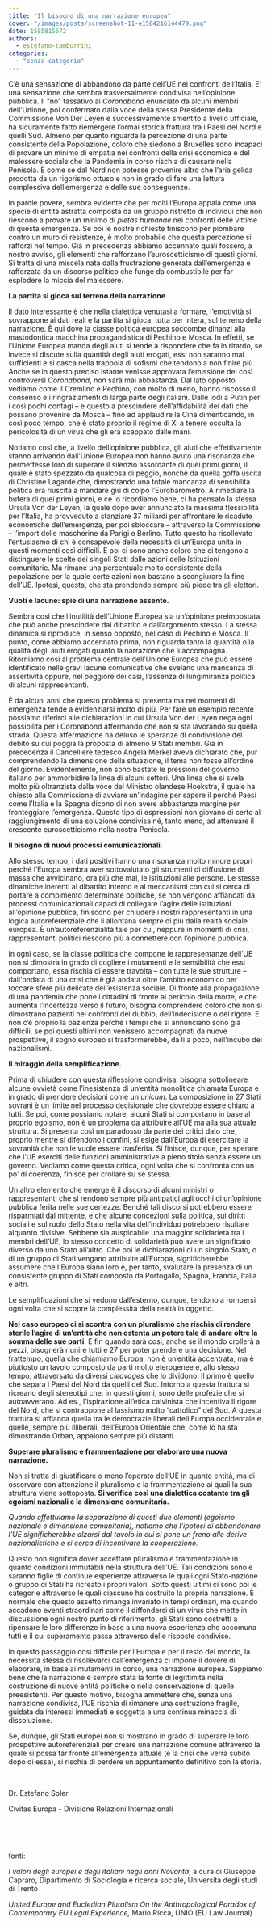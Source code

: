 ```yaml
---
title: "Il bisogno di una narrazione europea"
cover: "/images/posts/screenshot-11-e1584216144479.png"
date: 1585815572
authors:
  - estefano-tamburrini
categories: 
  - "senza-categoria"
---
```


C’è una sensazione di abbandono da parte dell’UE nei confronti dell’Italia. E’ una sensazione che sembra trasversalmente condivisa nell’opinione pubblica. Il “no” tassativo ai _Coronabond_ enunciato da alcuni membri dell’Unione, poi confermato dalla voce della stessa Presidente della Commissione Von Der Leyen e successivamente smentito a livello ufficiale, ha sicuramente fatto riemergere l’ormai storica frattura tra i Paesi del Nord e quelli Sud. Almeno per quanto riguarda la percezione di una parte consistente della Popolazione, coloro che siedono a Bruxelles sono incapaci di provare un minimo di empatia nei confronti della crisi economica e del malessere sociale che la Pandemia in corso rischia di causare nella Penisola. È come se dal Nord non potesse provenire altro che l’aria gelida prodotta da un rigorismo ottuso e non in grado di fare una lettura complessiva dell’emergenza e delle sue conseguenze.

In parole povere, sembra evidente che per molti l’Europa appaia come una specie di entità astratta composta da un gruppo ristretto di individui che non riescono a provare un minimo di _pietas humanae_ nei confronti delle vittime di questa emergenza. Se poi le nostre richieste finiscono per piombare contro un muro di resistenze, è molto probabile che questa percezione si rafforzi nel tempo. Già in precedenza abbiamo accennato quali fossero, a nostro avviso, gli elementi che rafforzano l’euroscetticismo di questi giorni. Si tratta di una miscela nata dalla frustrazione generata dall’emergenza e rafforzata da un discorso politico che funge da combustibile per far esplodere la miccia del malessere.

**La partita si gioca sul terreno della narrazione**

Il dato interessante è che nella dialettica venutasi a formare, l’emotività si sovrappone ai dati reali e la partita si gioca, tutta per intera, sul terreno della narrazione. È qui dove la classe politica europea soccombe dinanzi alla mastodontica macchina propagandistica di Pechino e Mosca. In effetti, se l’Unione Europea manda degli aiuti si tende a rispondere che fa in ritardo, se invece si discute sulla quantità degli aiuti erogati, essi non saranno mai sufficienti e si casca nella trappola di sofismi che tendono a non finire più. Anche se in questo preciso istante venisse approvata l’emissione dei così controversi _Coronabond_, non sarà mai abbastanza. Dal lato opposto vediamo come il Cremlino e Pechino, con molto di meno, hanno riscosso il consenso e i ringraziamenti di larga parte degli italiani. Dalle lodi a Putin per i così pochi contagi – e questo a prescindere dell’affidabilità dei dati che possano provenire da Mosca – fino ad applaudire la Cina dimenticando, in così poco tempo, che è stato proprio il regime di Xi a tenere occulta la pericolosità di un virus che gli era scappato dalle mani.

Notiamo così che, a livello dell’opinione pubblica, gli aiuti che effettivamente stanno arrivando dall’Unione Europea non hanno avuto una risonanza che permettesse loro di superare il silenzio assordante di quei primi giorni, il quale è stato spezzato da qualcosa di peggio, nonché da quella goffa uscita di Christine Lagarde che, dimostrando una totale mancanza di sensibilità politica era riuscita a mandare giù di colpo l’Eurobarometro. A rimediare la bufera di quei primi giorni, e ce lo ricordiamo bene, ci ha pensato la stessa Ursula Von der Leyen, la quale dopo aver annunciato la massima flessibilità per l’Italia, ha provveduto a stanziare 37 miliardi per affrontare le ricadute economiche dell’emergenza, per poi sbloccare – attraverso la Commissione – l’import delle mascherine da Parigi e Berlino. Tutto questo ha risollevato l’entusiasmo di chi è consapevole della necessità di un’Europa unita in questi momenti così difficili. E poi ci sono anche coloro che ci tengono a distinguere le scelte dei singoli Stati dalle azioni delle Istituzioni comunitarie. Ma rimane una percentuale molto consistente della popolazione per la quale certe azioni non bastano a scongiurare la fine dell’UE. Ipotesi, questa, che sta prendendo sempre più piede tra gli elettori.

**Vuoti e lacune: spie di una narrazione assente.**

Sembra così che l’inutilità dell’Unione Europea sia un’opinione preimpostata che può anche prescindere dal dibattito e dall’argomento stesso. La stessa dinamica si riproduce, in senso opposto, nel caso di Pechino e Mosca. Il punto, come abbiamo accennato prima, non riguarda tanto la quantità o la qualità degli aiuti erogati quanto la narrazione che li accompagna. Ritorniamo così al problema centrale dell’Unione Europea che può essere identificato nelle gravi lacune comunicative che svelano una mancanza di assertività oppure, nel peggiore dei casi, l’assenza di lungimiranza politica di alcuni rappresentanti.

È da alcuni anni che questo problema si presenta ma nei momenti di emergenza tende a evidenziarsi molto di più. Per fare un esempio recente possiamo riferirci alle dichiarazioni in cui Ursula Von der Leyen nega ogni possibilità per i Coronabond affermando che non si sta lavorando su quella strada. Questa affermazione ha deluso le speranze di condivisione del debito su cui poggia la proposta di almeno 9 Stati membri. Già in precedenza il Cancelliere tedesco Angela Merkel aveva dichiarato che, pur comprendendo la dimensione della situazione, il tema non fosse all’ordine del giorno. Evidentemente, non sono bastate le pressioni del governo italiano per ammorbidire la linea di alcuni settori. Una linea che si svela molto più oltranzista dalla voce del Ministro olandese Hoekstra, il quale ha chiesto alla Commissione di avviare un’indagine per sapere il perché Paesi come l’Italia e la Spagna dicono di non avere abbastanza margine per fronteggiare l’emergenza. Questo tipo di espressioni non giovano di certo al raggiungimento di una soluzione condivisa né, tanto meno, ad attenuare il crescente euroscetticismo nella nostra Penisola.

**Il bisogno di nuovi processi comunicazionali.**

Allo stesso tempo, i dati positivi hanno una risonanza molto minore propri perché l’Europa sembra aver sottovalutato gli strumenti di diffusione di massa che avvicinano, ora più che mai, le istituzioni alle persone. Le stesse dinamiche inerenti al dibattito interno e ai meccanismi con cui si cerca di portare a compimento determinate politiche, se non vengono affiancati da processi comunicazionali capaci di collegare l’agire delle istituzioni all’opinione pubblica, finiscono per chiudere i nostri rappresentanti in una logica autoreferenziale che li allontana sempre di più dalla realtà sociale europea. È un’autoreferenzialità tale per cui, neppure in momenti di crisi, i rappresentanti politici riescono più a connettere con l’opinione pubblica.

In ogni caso, se la classe politica che compone le rappresentanze dell’UE non si dimostra in grado di cogliere i mutamenti e le sensibilità che essi comportano, essa rischia di essere travolta – con tutte le sue strutture – dall'ondata di una crisi che è già andata oltre l’ambito economico per toccare sfere più delicate dell’esistenza sociale. Di fronte alla propagazione di una pandemia che pone i cittadini di fronte al pericolo della morte, e che aumenta l’incertezza verso il futuro, bisogna comprendere coloro che non si dimostrano pazienti nei confronti del dubbio, dell’indecisione o del rigore. E non c’è proprio la pazienza perché i tempi che si annunciano sono già difficili, se poi questi ultimi non venissero accompagnati da nuove prospettive, il sogno europeo si trasformerebbe, da lì a poco, nell'incubo dei nazionalismi.

**Il miraggio della semplificazione.**

Prima di chiudere con questa riflessione condivisa, bisogna sottolineare alcune ovvietà come l’inesistenza di un’entità monolitica chiamata Europa e in grado di prendere decisioni come un _unicum_. La composizione in 27 Stati sovrani è un limite nel processo decisionale che dovrebbe essere chiaro a tutti. Se poi, come possiamo notare, alcuni Stati si comportano in base al proprio egoismo, non è un problema da attribuire all’UE ma alla sua attuale struttura. Si presenta così un paradosso da parte dei critici dato che, proprio mentre si difendono i confini, si esige dall’Europa di esercitare la sovranità che non le vuole essere trasferita. Si finisce, dunque, per sperare che l’UE eserciti delle funzioni amministrative a pieno titolo senza essere un governo. Vediamo come questa critica, ogni volta che si confronta con un po’ di coerenza, finisce per crollare su sé stessa.

Un altro elemento che emerge è il discorso di alcuni ministri o rappresentanti che si rendono sempre più antipatici agli occhi di un’opinione pubblica ferita nelle sue certezze. Benché tali discorsi potrebbero essere risparmiati dal mittente, e che alcune concezioni sulla politica, sui diritti sociali e sul ruolo dello Stato nella vita dell’individuo potrebbero risultare alquanto divisive. Sebbene sia auspicabile una maggior solidarietà tra i membri dell’UE, lo stesso concetto di solidarietà può avere un significato diverso da uno Stato all’altro. Che poi le dichiarazioni di un singolo Stato, o di un gruppo di Stati vengano attribuite all’Europa, significherebbe assumere che l’Europa siano loro e, per tanto, svalutare la presenza di un consistente gruppo di Stati composto da Portogallo, Spagna, Francia, Italia e altri.

Le semplificazioni che si vedono dall’esterno, dunque, tendono a rompersi ogni volta che si scopre la complessità della realtà in oggetto.

**Nel caso europeo ci si scontra con un pluralismo che rischia di rendere sterile l’agire di un’entità che non ostenta un potere tale di andare oltre la somma delle sue parti**. E fin quando sarà così, anche se il mondo crollerà a pezzi, bisognerà riunire tutti e 27 per poter prendere una decisione. Nel frattempo, quella che chiamiamo Europa, non è un’entità accentrata, ma è piuttosto un tavolo composto da parti molto eterogenee e, allo stesso tempo, attraversato da diversi _cleavages_ che lo dividono. Il primo è quello che separa i Paesi del Nord da quelli del Sud. Intorno a questa frattura si ricreano degli stereotipi che, in questi giorni, sono delle profezie che si autoavverano. Ad es., l’ispirazione all’etica calvinista che incentiva il rigore del Nord, che si contrappone al lassismo molto “cattolico” del Sud. A questa frattura si affianca quella tra le democrazie liberali dell’Europa occidentale e quelle, sempre più illiberali, dell’Europa Orientale che, come lo ha sta dimostrando Orban, appaiono sempre più distanti.

**Superare pluralismo e frammentazione per elaborare una nuova narrazione.**

Non si tratta di giustificare o meno l’operato dell’UE in quanto entità, ma di osservare con attenzione il pluralismo e la frammentazione ai quali la sua struttura viene sottoposta. **Si verifica così una dialettica costante tra gli egoismi nazionali e la dimensione comunitaria.**

_Quando effettuiamo la separazione di questi due elementi (egoismo nazionale e dimensione comunitaria), notiamo che l’ipotesi di abbandonare l’UE significherebbe alzarsi dal tavolo in cui si pone un freno alle derive nazionalistiche e si cerca di incentivare la cooperazione._

Questo non significa dover accettare pluralismo e frammentazione in quanto condizioni immutabili nella struttura dell’UE. Tali condizioni sono e saranno figlie di continue esperienze attraverso le quali ogni Stato-nazione o gruppo di Stati ha ricreato i propri valori. Sotto questi ultimi ci sono poi le categorie attraverso le quali ciascuno ha costruito la propria narrazione. È normale che questo assetto rimanga invariato in tempi ordinari, ma quando accadono eventi straordinari come il diffondersi di un virus che mette in discussione ogni nostro punto di riferimento, gli Stati sono costretti a ripensare le loro differenze in base a una nuova esperienza che accomuna tutti e il cui superamento passa attraverso delle risposte condivise.

In questo passaggio così difficile per l’Europa e per il resto del mondo, la necessità stessa di risollevarci dall’emergenza ci impone il dovere di elaborare, in base ai mutamenti in corso, una narrazione europea. Sappiamo bene che la narrazione è sempre stata la fonte di legittimità nella costruzione di nuove entità politiche o nella conservazione di quelle preesistenti. Per questo motivo, bisogna ammettere che, senza una narrazione condivisa, l’UE rischia di rimanere una costruzione fragile, guidata da interessi immediati e soggetta a una continua minaccia di dissoluzione.

Se, dunque, gli Stati europei non si mostrano in grado di superare le loro prospettive autoreferenziali per creare una narrazione comune attraverso la quale si possa far fronte all’emergenza attuale (e la crisi che verrà subito dopo di essa), si rischia di perdere un appuntamento definitivo con la storia.

 

Dr. Estefano Soler

Civitas Europa - Divisione Relazioni Internazionali

 

 

fonti:

_I valori degli europei e degli italiani negli anni Novanta_, a cura di Giuseppe Capraro, Dipartimento di Sociologia e ricerca sociale, Università degli studi di Trento

_United Europe and Eucledian Pluralism On the Anthropological Paradox of Contemporary EU Legal Experience,_ Mario Ricca, UNIO (EU Law Journal)
